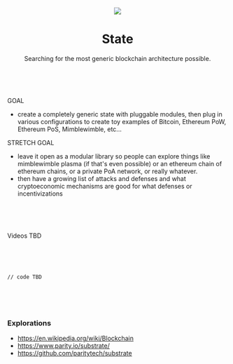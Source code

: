 <br>

<div align="center">
    <p align="center">
        <img src="TBD">
    </p>
    <h1 align="center">
        State
    </h1>
    <p align="center">
        Searching for the most generic blockchain architecture possible.
    </p>
</div>

<br><br><br>

GOAL
- create a completely generic state with pluggable modules, then plug in various configurations to create toy examples of Bitcoin, Ethereum PoW, Ethereum PoS, Mimblewimble, etc...

STRETCH GOAL
- leave it open as a modular library so people can explore things like mimblewimble plasma (if that's even possible) or an ethereum chain of ethereum chains, or a private PoA network, or really whatever.
- then have a growing list of attacks and defenses and what cryptoeconomic mechanisms are good for what defenses or incentivizations 

<br><br><br>

Videos TBD

<br><br><br>

```rust, ignore
// code TBD
```

<br><br><br>

### Explorations
- https://en.wikipedia.org/wiki/Blockchain
- https://www.parity.io/substrate/
- https://github.com/paritytech/substrate

<br><br><br>



